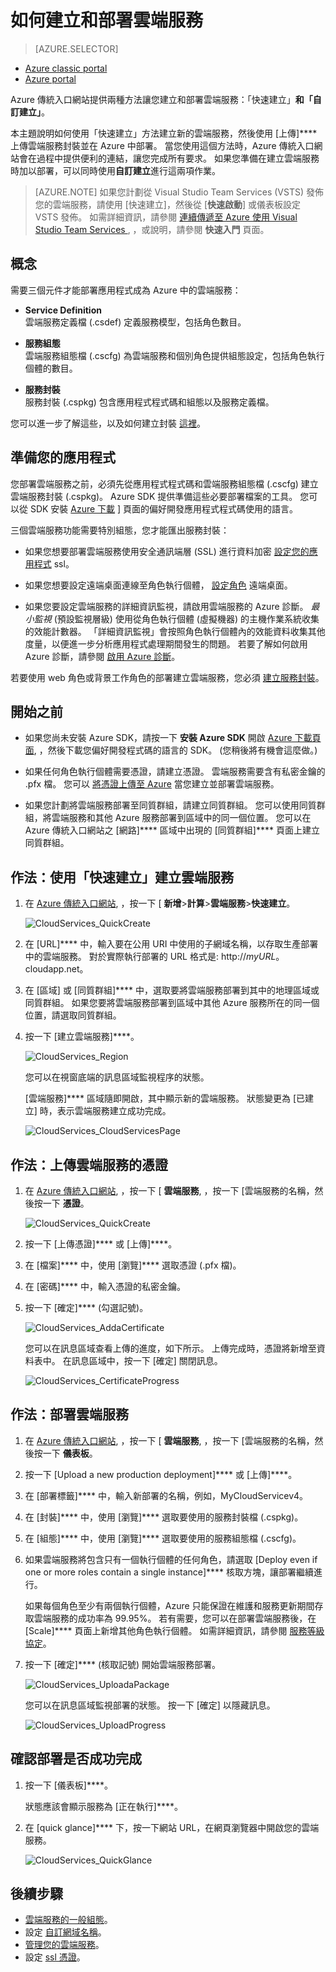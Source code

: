 <properties
    pageTitle="如何建立和部署雲端服務 | Microsoft Azure"
    description="了解如何在 Azure 中使用「快速建立」方法來建立和部署雲端服務。"
    services="cloud-services"
    documentationCenter=""
    authors="Thraka"
    manager="timlt"
    editor=""/>

<tags
    ms.service="cloud-services"
    ms.workload="tbd"
    ms.tgt_pltfrm="na"
    ms.devlang="na"
    ms.topic="article"
    ms.date="12/07/2015"
    ms.author="adegeo"/>





# 如何建立和部署雲端服務

> [AZURE.SELECTOR]
- [Azure classic portal](cloud-services-how-to-create-deploy.md)
- [Azure portal](cloud-services-how-to-create-deploy-portal.md)


Azure 傳統入口網站提供兩種方法讓您建立和部署雲端服務：「快速建立」****和「自訂建立」****。

本主題說明如何使用「快速建立」方法建立新的雲端服務，然後使用 [上傳]**** 上傳雲端服務封裝並在 Azure 中部署。 當您使用這個方法時，Azure 傳統入口網站會在過程中提供便利的連結，讓您完成所有要求。 如果您準備在建立雲端服務時加以部署，可以同時使用**自訂建立**進行這兩項作業。
> [AZURE.NOTE] 如果您計劃從 Visual Studio Team Services (VSTS) 發佈您的雲端服務，請使用 [快速建立]，然後從 [**快速啟動**] 或儀表板設定 VSTS 發佈。 如需詳細資訊，請參閱 [連續傳遞至 Azure 使用 Visual Studio Team Services ][tfstutorialforcloudservice], ，或說明，請參閱 **快速入門** 頁面。

## 概念

需要三個元件才能部署應用程式成為 Azure 中的雲端服務：

- **Service Definition**  
  雲端服務定義檔 (.csdef) 定義服務模型，包括角色數目。

- **服務組態**  
  雲端服務組態檔 (.cscfg) 為雲端服務和個別角色提供組態設定，包括角色執行個體的數目。

- **服務封裝**  
  服務封裝 (.cspkg) 包含應用程式程式碼和組態以及服務定義檔。

您可以進一步了解這些，以及如何建立封裝 [這裡](cloud-services-model-and-package.md)。

## 準備您的應用程式

您部署雲端服務之前，必須先從應用程式程式碼和雲端服務組態檔 (.cscfg) 建立雲端服務封裝 (.cspkg)。 Azure SDK 提供準備這些必要部署檔案的工具。 您可以從 SDK 安裝 [Azure 下載](http://azure.microsoft.com/downloads/) ] 頁面的偏好開發應用程式程式碼使用的語言。

三個雲端服務功能需要特別組態，您才能匯出服務封裝：

- 如果您想要部署雲端服務使用安全通訊端層 (SSL) 進行資料加密 [設定您的應用程式](cloud-services-configure-ssl-certificate.md#step-2-modify-the-service-definition-and-configuration-files) ssl。

- 如果您想要設定遠端桌面連線至角色執行個體， [設定角色](cloud-services-role-enable-remote-desktop.md) 遠端桌面。

- 如果您要設定雲端服務的詳細資訊監視，請啟用雲端服務的 Azure 診斷。 *最小監視* (預設監視層級) 使用從角色執行個體 (虛擬機器) 的主機作業系統收集的效能計數器。 「詳細資訊監視」會按照角色執行個體內的效能資料收集其他度量，以便進一步分析應用程式處理期間發生的問題。 若要了解如何啟用 Azure 診斷，請參閱 [啟用 Azure 診斷](cloud-services-dotnet-diagnostics.md)。

若要使用 web 角色或背景工作角色的部署建立雲端服務，您必須 [建立服務封裝](cloud-services-model-and-package.md#servicepackagecspkg)。

## 開始之前

- 如果您尚未安裝 Azure SDK，請按一下 **安裝 Azure SDK** 開啟 [Azure 下載頁面](http://azure.microsoft.com/downloads/), ，然後下載您偏好開發程式碼的語言的 SDK。 (您稍後將有機會這麼做。)

- 如果任何角色執行個體需要憑證，請建立憑證。 雲端服務需要含有私密金鑰的 .pfx 檔。 您可以 [將憑證上傳至 Azure](cloud-services-configure-ssl-certificate.md#step-3-upload-a-certificate) 當您建立並部署雲端服務。

- 如果您計劃將雲端服務部署至同質群組，請建立同質群組。 您可以使用同質群組，將雲端服務和其他 Azure 服務部署到區域中的同一個位置。 您可以在 Azure 傳統入口網站之 [網路]**** 區域中出現的 [同質群組]**** 頁面上建立同質群組。


## 作法：使用「快速建立」建立雲端服務

1. 在 [Azure 傳統入口網站](http://manage.windowsazure.com/), ，按一下 [ **新增**>**計算**>**雲端服務**>**快速建立**。

    ![CloudServices_QuickCreate](./media/cloud-services-how-to-create-deploy/CloudServices_QuickCreate.png)

2. 在 [URL]**** 中，輸入要在公用 URI 中使用的子網域名稱，以存取生產部署中的雲端服務。 對於實際執行部署的 URL 格式是: http://*myURL*。 cloudapp.net。

3. 在 [區域] 或 [同質群組]**** 中，選取要將雲端服務部署到其中的地理區域或同質群組。 如果您要將雲端服務部署到區域中其他 Azure 服務所在的同一個位置，請選取同質群組。

4. 按一下 [建立雲端服務]****。

    ![CloudServices_Region](./media/cloud-services-how-to-create-deploy/CloudServices_Regionlist.png)

    您可以在視窗底端的訊息區域監視程序的狀態。

    [雲端服務]**** 區域隨即開啟，其中顯示新的雲端服務。 狀態變更為 [已建立] 時，表示雲端服務建立成功完成。

    ![CloudServices_CloudServicesPage](./media/cloud-services-how-to-create-deploy/CloudServices_CloudServicesPage.png)


## 作法：上傳雲端服務的憑證

1. 在 [Azure 傳統入口網站](http://manage.windowsazure.com/), ，按一下 [ **雲端服務**, ，按一下 [雲端服務的名稱，然後按一下 **憑證**。

    ![CloudServices_QuickCreate](./media/cloud-services-how-to-create-deploy/CloudServices_EmptyDashboard.png)

2. 按一下 [上傳憑證]**** 或 [上傳]****。

3. 在 [檔案]**** 中，使用 [瀏覽]**** 選取憑證 (.pfx 檔)。

4. 在 [密碼]**** 中，輸入憑證的私密金鑰。

5. 按一下 [確定]**** (勾選記號)。

    ![CloudServices_AddaCertificate](./media/cloud-services-how-to-create-deploy/CloudServices_AddaCertificate.png)

    您可以在訊息區域查看上傳的進度，如下所示。 上傳完成時，憑證將新增至資料表中。 在訊息區域中，按一下 [確定] 關閉訊息。

    ![CloudServices_CertificateProgress](./media/cloud-services-how-to-create-deploy/CloudServices_CertificateProgress.png)

## 作法：部署雲端服務

1. 在 [Azure 傳統入口網站](http://manage.windowsazure.com/), ，按一下 [ **雲端服務**, ，按一下 [雲端服務的名稱，然後按一下 **儀表板**。

2. 按一下 [Upload a new production deployment]**** 或 [上傳]****。

3. 在 [部署標籤]**** 中，輸入新部署的名稱，例如，MyCloudServicev4。

3. 在 [封裝]**** 中，使用 [瀏覽]**** 選取要使用的服務封裝檔 (.cspkg)。

4. 在 [組態]**** 中，使用 [瀏覽]**** 選取要使用的服務組態檔 (.cscfg)。

5. 如果雲端服務將包含只有一個執行個體的任何角色，請選取 [Deploy even if one or more roles contain a single instance]**** 核取方塊，讓部署繼續進行。

    如果每個角色至少有兩個執行個體，Azure 只能保證在維護和服務更新期間存取雲端服務的成功率為 99.95%。 若有需要，您可以在部署雲端服務後，在 [Scale]**** 頁面上新增其他角色執行個體。 如需詳細資訊，請參閱 [服務等級協定](http://azure.microsoft.com/support/legal/sla/)。

6. 按一下 [確定]**** (核取記號) 開始雲端服務部署。

    ![CloudServices_UploadaPackage](./media/cloud-services-how-to-create-deploy/CloudServices_UploadaPackage.png)

    您可以在訊息區域監視部署的狀態。 按一下 [確定] 以隱藏訊息。

    ![CloudServices_UploadProgress](./media/cloud-services-how-to-create-deploy/CloudServices_UploadProgress.png)

## 確認部署是否成功完成

1. 按一下 [儀表板]****。

    狀態應該會顯示服務為 [正在執行]****。

2. 在 [quick glance]**** 下，按一下網站 URL，在網頁瀏覽器中開啟您的雲端服務。

    ![CloudServices_QuickGlance](./media/cloud-services-how-to-create-deploy/CloudServices_QuickGlance.png)


## 後續步驟

* [雲端服務的一般組態](cloud-services-how-to-configure.md)。
* 設定 [自訂網域名稱](cloud-services-custom-domain-name.md)。
* [管理您的雲端服務](cloud-services-how-to-manage.md)。
* 設定 [ssl 憑證](cloud-services-configure-ssl-certificate.md)。



[tfstutorialforcloudservice]: http://go.microsoft.com/fwlink/?LinkID=251796 

